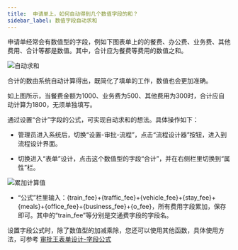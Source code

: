 ```yaml
---
title:  申请单上，如何自动得到几个数值字段的和？
sidebar_label: 数值字段自动求和
--- 
```


申请单经常会有数值型的字段，例如下图表单上的的餐费、办公费、业务费、其他费用、合计等都是数值。其中，合计应为餐费等费用的数值之和。

![自动求和](/assets/workflow/sum.png)

合计的数由系统自动计算得出，既简化了填单的工作，数值也会更加准确。

如上图所示，当餐费金额为1000、业务费为500、其他费用为300时，合计应自动计算为1800，无须单独填写。

通过设置“合计”字段的公式，可实现自动求和的想法。具体操作如下：

- 管理员进入系统后，切换“设置-审批-流程”，点击“流程设计器”按钮，进入到流程设计界面。

- 切换进入“表单”设计，点击这个数值型的字段“合计”，并在右侧栏里切换到“属性”栏。

![累加计算值](/assets/workflow/cal_value.png)

- “公式”栏里输入：{train_fee}+{traffic_fee}+{vehicle_fee}+{stay_fee}+{meals}+{office_fee}+{business_fee}+{o_fee}，所有费用字段累加，保存即可。其中的“train_fee”等分别是交通费字段的字段名。

设置字段公式时，除了数值型的加减乘除，您还可以使用其他函数，具体使用方法，可参考 [审批王表单设计-字段公式](https://developer.steedos.com/docs/workflow/help/admin_form/#%E5%AD%97%E6%AE%B5%E5%85%AC%E5%BC%8F)
